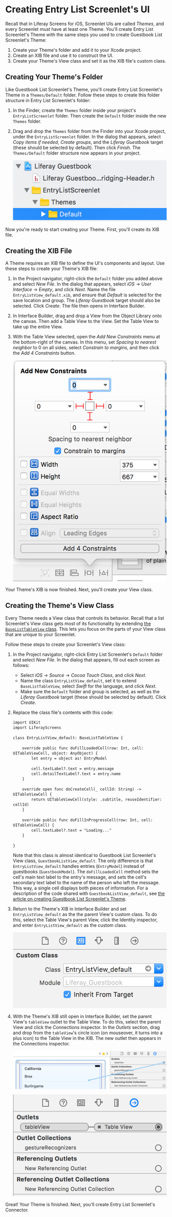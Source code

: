 # Creating Entry List Screenlet's UI [](id=creating-entry-list-screenlets-ui-ios)

Recall that in Liferay Screens for iOS, Screenlet UIs are called *Themes*, and 
every Screenlet must have at least one Theme. You'll create Entry List 
Screenlet's Theme with the same steps you used to create Guestbook List 
Screenlet's Theme: 

1.  Create your Theme's folder and add it to your Xcode project. 
2.  Create an XIB file and use it to construct the UI. 
3.  Create your Theme's View class and set it as the XIB file's custom class. 

## Creating Your Theme's Folder [](id=creating-your-themes-folder)

Like Guestbook List Screenlet's Theme, you'll create Entry List Screenlet's 
Theme in a `Themes/Default` folder. Follow these steps to create this folder 
structure in Entry List Screenlet's folder: 

1.  In the Finder, create the `Themes` folder inside your project's 
    `EntryListScreenlet` folder. Then create the `Default` folder inside the 
    new `Themes` folder. 

2.  Drag and drop the `Themes` folder from the Finder into your Xcode project, 
    under the `EntryListScreenlet` folder. In the dialog that appears, select 
    *Copy items if needed*, *Create groups*, and the *Liferay Guestbook* target 
    (these should be selected by default). Then click *Finish*. The 
    `Themes/Default` folder structure now appears in your project. 

    ![Figure 1: After adding the `Themes` folder to Entry List Screenlet, the `Themes/Default` folder structure should look like this in the Project navigator.](../../../images/ios-lp-themes-proj-nav-02.png)

Now you're ready to start creating your Theme. First, you'll create its XIB 
file. 

## Creating the XIB File [](id=creating-the-xib-file)

A Theme requires an XIB file to define the UI's components and layout. Use these 
steps to create your Theme's XIB file: 

1.  In the Project navigator, right-click the `Default` folder you added above 
    and select *New File*. In the dialog that appears, select *iOS* &rarr; *User 
    Interface* &rarr; *Empty*, and click *Next*. Name the file 
    `EntryListView_default.xib`, and ensure that *Default* is selected for 
    the save location and group. The *Liferay Guestbook* target should also be 
    selected. Click *Create*. The file then opens in Interface Builder. 

2.  In Interface Builder, drag and drop a View from the Object Library onto the 
    canvas. Then add a Table View to the View. Set the Table View to take up the 
    entire View. 

3.  With the Table View selected, open the *Add New Constraints* menu at the 
    bottom-right of the canvas. In this menu, set *Spacing to nearest neighbor* 
    to 0 on all sides, select *Constrain to margins*, and then click the *Add 4 
    Constraints* button. 

    ![Figure 2: Add these constraints to the Table View in the XIB.](../../../images/ios-lp-xib-constraints.png)

Your Theme's XIB is now finished. Next, you'll create your View class. 

## Creating the Theme's View Class [](id=creating-the-themes-view-class)

Every Theme needs a View class that controls its behavior. Recall that a list 
Screenlet's View class gets most of its functionality by extending 
[the `BaseListTableView` class](https://github.com/liferay/liferay-screens/blob/master/ios/Framework/Core/Base/BaseListScreenlet/TableView/BaseListTableView.swift). 
This lets you focus on the parts of your View class that are unique to your 
Screenlet. 

Follow these steps to create your Screenlet's View class: 

1.  In the Project navigator, right-click Entry List Screenlet's `Default` 
    folder and select *New File*. In the dialog that appears, fill out each 
    screen as follows: 

    - Select *iOS* &rarr; *Source* &rarr; *Cocoa Touch Class*, and click *Next*. 
    - Name the class `EntryListView_default`, set it to extend 
      `BaseListTableView`, select *Swift* for the language, and click *Next*.
    - Make sure the `Default` folder and group is selected, as well as the 
      *Liferay Guestbook* target (these should be selected by default). Click 
      *Create*. 

2.  Replace the class file's contents with this code: 

        import UIKit
        import LiferayScreens

        class EntryListView_default: BaseListTableView {

            override public func doFillLoadedCell(row: Int, cell: UITableViewCell, object: AnyObject) {
                let entry = object as! EntryModel

                cell.textLabel?.text = entry.message
                cell.detailTextLabel?.text = entry.name
            }

            override open func doCreateCell(_ cellId: String) -> UITableViewCell {
                return UITableViewCell(style: .subtitle, reuseIdentifier: cellId)
            }

            override public func doFillInProgressCell(row: Int, cell: UITableViewCell) {
                cell.textLabel?.text = "Loading..."
            }

        }

    Note that this class is almost identical to Guestbook List Screenlet's View 
    class, `GuestbookListView_default`. The only difference is that 
    `EntryListView_default` handles entries (`EntryModel`) instead of guestbooks 
    (`GuestbookModel`). The `doFillLoadedCell` method sets the cell's main text 
    label to the entry's message, and sets the cell's secondary text label to 
    the name of the person who left the message. This way, a single cell 
    displays both pieces of information. For a description of the code shared 
    with `GuestbookListView_default`, see 
    [the article on creating Guestbook List Screenlet's Theme](https://www.liferay.com/). 

3.  Return to the Theme's XIB in Interface Builder and set 
    `EntryListView_default` as the the parent View's custom class. To do this, 
    select the Table View's parent View, click the Identity inspector, and enter 
    `EntryListView_default` as the custom class. 

    ![Figure 3: In the XIB file, set the custom class of the Table View's parent View to `EntryListView_default`.](../../../images/ios-lp-entry-theme-custom-class.png)

4.  With the Theme's XIB still open in Interface Builder, set the parent View's 
    `tableView` outlet to the Table View. To do this, select the parent View and 
    click the Connections inspector. In the *Outlets* section, drag and drop 
    from the `tableView`'s circle icon (on mouseover, it turns into a plus icon) 
    to the Table View in the XIB. The new outlet then appears in the Connections 
    inspector. 

    ![Figure 4: Drag and drop from the `tableView` outlet to the Table View in the XIB.](../../../images/ios-lp-table-view-outlet-01.png)

    ![Figure 5: After creating the connection, the outlet looks like this in the Connections inspector.](../../../images/ios-lp-table-view-outlet-02.png)

Great! Your Theme is finished. Next, you'll create Entry List Screenlet's 
Connector. 
